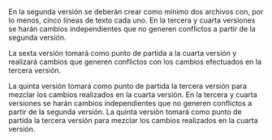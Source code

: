 En la segunda versión se deberán crear como mínimo dos archivos con, 
por lo menos, cinco líneas de texto cada uno.
En la tercera y cuarta versiones se harán cambios independientes 
que no generen conflictos a partir de la segunda versión.

La sexta versión tomará como punto de partida a la cuarta versión y realizará cambios que generen conflictos con los cambios efectuados en la tercera versión.


La quinta versión tomará como punto de partida la tercera versión para mezclar los cambios realizados en la cuarta versión.
En la tercera y cuarta versiones se harán cambios independientes que no generen conflictos a partir de la segunda versión.
La quinta versión tomará como punto de partida la tercera versión para mezclar los cambios realizados en la cuarta versión.

